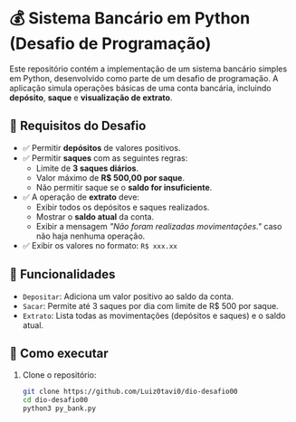 # 💰 Sistema Bancário em Python (Desafio de Programação)

Este repositório contém a implementação de um sistema bancário simples em Python, desenvolvido como parte de um desafio de programação. A aplicação simula operações básicas de uma conta bancária, incluindo **depósito**, **saque** e **visualização de extrato**.

## 🧠 Requisitos do Desafio

- ✅ Permitir **depósitos** de valores positivos.
- ✅ Permitir **saques** com as seguintes regras:
  - Limite de **3 saques diários**.
  - Valor máximo de **R$ 500,00 por saque**.
  - Não permitir saque se o **saldo for insuficiente**.
- ✅ A operação de **extrato** deve:
  - Exibir todos os depósitos e saques realizados.
  - Mostrar o **saldo atual** da conta.
  - Exibir a mensagem *"Não foram realizadas movimentações."* caso não haja nenhuma operação.
- ✅ Exibir os valores no formato: `R$ xxx.xx`

## 🧾 Funcionalidades

- `Depositar`: Adiciona um valor positivo ao saldo da conta.
- `Sacar`: Permite até 3 saques por dia com limite de R$ 500 por saque.
- `Extrato`: Lista todas as movimentações (depósitos e saques) e o saldo atual.

## 🚀 Como executar

1. Clone o repositório:
   ```bash
   git clone https://github.com/Luiz0tavi0/dio-desafio00
   cd dio-desafio00
   python3 py_bank.py
   ```
